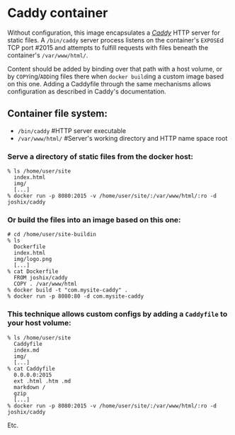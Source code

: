 # Caddy container

Without configuration, this image encapsulates a [*Caddy*](http://caddyserver.com) HTTP server for static files.
A `/bin/caddy` server process listens on the container's `EXPOSE`d TCP port #2015 and attempts to fulfill requests with files beneath the container's `/var/www/html/`.

Content should be added by binding over that path with a host volume, or by `COPY`ing/`ADD`ing files there when `docker build`ing a custom image based on this one. Adding a Caddyfile through the same mechanisms allows configuration as described in Caddy's documentation.

## Container file system:
* `/bin/caddy` #HTTP server executable
* `/var/www/html/` #Server's working directory and HTTP name space root

### Serve a directory of static files from the docker host:
```
% ls /home/user/site
  index.html
  img/
  [...]
% docker run -p 8080:2015 -v /home/user/site/:/var/www/html/:ro -d joshix/caddy
```

### Or build the files into an image based on this one:
```
# cd /home/user/site-buildin
% ls
  Dockerfile
  index.html
  img/logo.png
  [...]
% cat Dockerfile
  FROM joshix/caddy
  COPY . /var/www/html
% docker build -t "com.mysite-caddy" .
% docker run -p 8080:80 -d com.mysite-caddy
```

### This technique allows custom configs by adding a `Caddyfile` to your host volume:
```
% ls /home/user/site
  Caddyfile
  index.md
  img/
  [...]
% cat Caddyfile
  0.0.0.0:2015
  ext .html .htm .md
  markdown /
  gzip
  [...]
% docker run -p 8080:2015 -v /home/user/site/:/var/www/html/:ro -d joshix/caddy
```

Etc.
